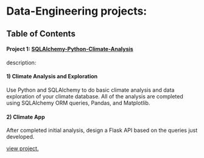 # Data-Engineering projects:

## Table of Contents

#### Project 1: [SQLAlchemy-Python-Climate-Analysis](https://github.com/jwang711/Data-Engineering/tree/master/Climate-Analysis-SQLAlchemy)
description: 

#### 1) Climate Analysis and Exploration
Use Python and SQLAlchemy to do basic climate analysis and data exploration of your climate database. All of the analysis are completed using SQLAlchemy ORM queries, Pandas, and Matplotlib.

#### 2) Climate App
After completed initial analysis, design a Flask API based on the queries just developed.

[view project.](https://github.com/jwang711/Data-Engineering/tree/master/Climate-Analysis-SQLAlchemy)
